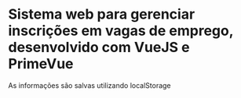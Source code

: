# Sistema web para gerenciar inscrições em vagas de emprego, desenvolvido com VueJS e PrimeVue

As informações são salvas utilizando localStorage
